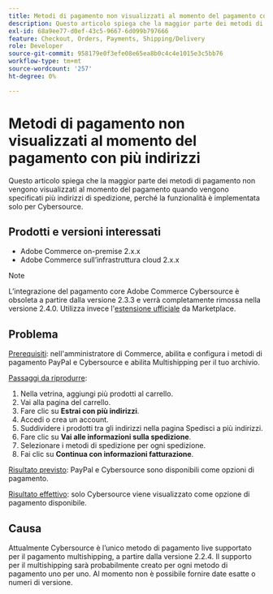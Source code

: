 ```yaml
---
title: Metodi di pagamento non visualizzati al momento del pagamento con più indirizzi
description: Questo articolo spiega che la maggior parte dei metodi di pagamento non vengono visualizzati al momento del pagamento quando vengono specificati più indirizzi di spedizione, perché la funzionalità è implementata solo per Cybersource.
exl-id: 68a9ee77-d0ef-43c5-9667-6d099b797666
feature: Checkout, Orders, Payments, Shipping/Delivery
role: Developer
source-git-commit: 958179e0f3efe08e65ea8b0c4c4e1015e3c5bb76
workflow-type: tm+mt
source-wordcount: '257'
ht-degree: 0%

---
```


# Metodi di pagamento non visualizzati al momento del pagamento con più indirizzi

Questo articolo spiega che la maggior parte dei metodi di pagamento non vengono visualizzati al momento del pagamento quando vengono specificati più indirizzi di spedizione, perché la funzionalità è implementata solo per Cybersource.

## Prodotti e versioni interessati

* Adobe Commerce on-premise 2.x.x
* Adobe Commerce sull’infrastruttura cloud 2.x.x

>[!NOTE]
>
>L’integrazione del pagamento core Adobe Commerce Cybersource è obsoleta a partire dalla versione 2.3.3 e verrà completamente rimossa nella versione 2.4.0. Utilizza invece l&#39;[estensione ufficiale](https://marketplace.magento.com/cybersource-global-payment-management.html) da Marketplace.

## Problema

<u>Prerequisiti</u>: nell&#39;amministratore di Commerce, abilita e configura i metodi di pagamento PayPal e Cybersource e abilita Multishipping per il tuo archivio.

<u>Passaggi da riprodurre</u>:

1. Nella vetrina, aggiungi più prodotti al carrello.
1. Vai alla pagina del carrello.
1. Fare clic su **Estrai con più indirizzi**.
1. Accedi o crea un account.
1. Suddividere i prodotti tra gli indirizzi nella pagina Spedisci a più indirizzi.
1. Fare clic su **Vai alle informazioni sulla spedizione**.
1. Selezionare i metodi di spedizione per ogni spedizione.
1. Fai clic su **Continua con informazioni fatturazione**.

<u>Risultato previsto</u>: PayPal e Cybersource sono disponibili come opzioni di pagamento.

<u>Risultato effettivo</u>: solo Cybersource viene visualizzato come opzione di pagamento disponibile.

## Causa

Attualmente Cybersource è l’unico metodo di pagamento live supportato per il pagamento multishipping, a partire dalla versione 2.2.4. Il supporto per il multishipping sarà probabilmente creato per ogni metodo di pagamento uno per uno. Al momento non è possibile fornire date esatte o numeri di versione.
